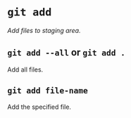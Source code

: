 # `git add`

*Add files to staging area.*

## `git add --all` or `git add .`

Add all files.

## `git add file-name`

Add the specified file.
